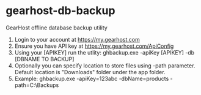 # gearhost-db-backup
GearHost offline database backup utility

1. Login to your account at https://my.gearhost.com
2. Ensure you have API key at https://my.gearhost.com/ApiConfig
3. Using your [APIKEY] run the utlity: ghbackup.exe -apiKey [APIKEY] -db [DBNAME TO BACKUP]
4. Optionally you can specify location to store files using -path parameter. Default location is "Downloads" folder under the app folder.
5. Example: ghbackup.exe -apiKey=123abc -dbName=products -path=C:\Backups 
